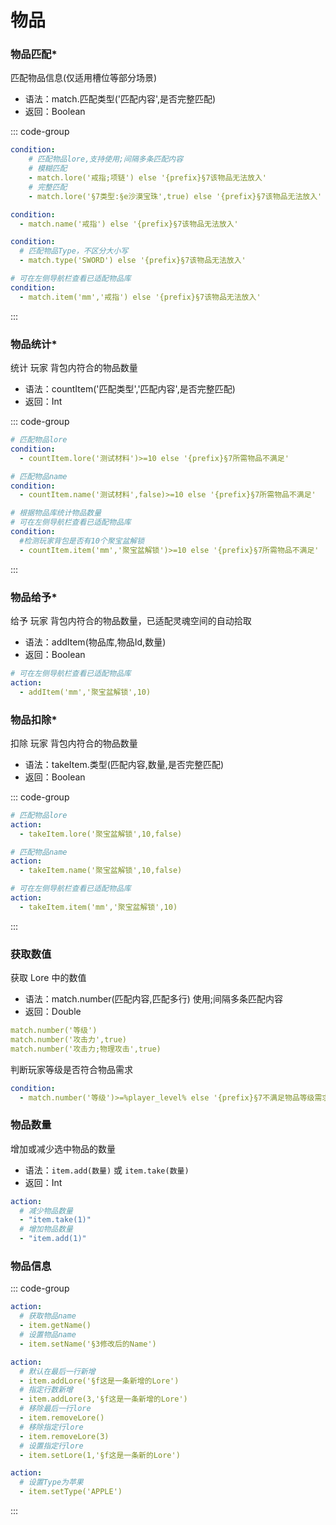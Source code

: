 # 物品

### 物品匹配*

匹配物品信息(仅适用槽位等部分场景)

- 语法：match.匹配类型('匹配内容',是否完整匹配)
- 返回：Boolean

::: code-group

```yaml [lore]
condition:
    # 匹配物品lore,支持使用;间隔多条匹配内容
    # 模糊匹配
    - match.lore('戒指;项链') else '{prefix}§7该物品无法放入'
    # 完整匹配
    - match.lore('§7类型:§e沙漠宝珠',true) else '{prefix}§7该物品无法放入'
```

```yaml [name]
condition:
  - match.name('戒指') else '{prefix}§7该物品无法放入'
```

```yaml [type]
condition:
  # 匹配物品Type，不区分大小写
  - match.type('SWORD') else '{prefix}§7该物品无法放入'
```

```yaml [物品库]
# 可在左侧导航栏查看已适配物品库
condition:
  - match.item('mm','戒指') else '{prefix}§7该物品无法放入'
```
:::



### 物品统计*

统计 玩家 背包内符合的物品数量

- 语法：countItem('匹配类型','匹配内容',是否完整匹配)
- 返回：Int

::: code-group

```yaml [lore]
# 匹配物品lore
condition:
  - countItem.lore('测试材料')>=10 else '{prefix}§7所需物品不满足'
```

```yaml [name]
# 匹配物品name
condition:
  - countItem.name('测试材料',false)>=10 else '{prefix}§7所需物品不满足'
```

```yaml [物品库]
# 根据物品库统计物品数量
# 可在左侧导航栏查看已适配物品库
condition:
  #检测玩家背包是否有10个聚宝盆解锁
  - countItem.item('mm','聚宝盆解锁')>=10 else '{prefix}§7所需物品不满足'
```
:::

### 物品给予*

给予 玩家 背包内符合的物品数量，已适配灵魂空间的自动拾取

- 语法：addItem(物品库,物品Id,数量)
- 返回：Boolean

```yaml
# 可在左侧导航栏查看已适配物品库
action:
  - addItem('mm','聚宝盆解锁',10)
```

### 物品扣除*

扣除 玩家 背包内符合的物品数量

- 语法：takeItem.类型(匹配内容,数量,是否完整匹配)
- 返回：Boolean

::: code-group

```yaml [lore]
# 匹配物品lore
action:
  - takeItem.lore('聚宝盆解锁',10,false)
```

```yaml [name]
# 匹配物品name
action:
  - takeItem.name('聚宝盆解锁',10,false)
```

```yaml [物品库]
# 可在左侧导航栏查看已适配物品库
action:
  - takeItem.item('mm','聚宝盆解锁',10)
```
:::


### 获取数值

获取 Lore 中的数值

- 语法：match.number(匹配内容,匹配多行) 使用;间隔多条匹配内容
- 返回：Double

```yaml
match.number('等级')
match.number('攻击力',true)
match.number('攻击力;物理攻击',true)
```

判断玩家等级是否符合物品需求

```yaml
condition:
  - match.number('等级')>=%player_level% else '{prefix}§7不满足物品等级需求'
```
### 物品数量

增加或减少选中物品的数量

- 语法：`item.add(数量)` 或 `item.take(数量)`
- 返回：Int

```yaml 
action:
  # 减少物品数量
  - "item.take(1)"
  # 增加物品数量
  - "item.add(1)"
```



### 物品信息

::: code-group

```yaml [name]
action:
  # 获取物品name
  - item.getName()
  # 设置物品name
  - item.setName('§3修改后的Name')
```

```yaml [lore]
action:
  # 默认在最后一行新增
  - item.addLore('§f这是一条新增的Lore')
  # 指定行数新增
  - item.addLore(3,'§f这是一条新增的Lore')
  # 移除最后一行lore
  - item.removeLore()
  # 移除指定行lore
  - item.removeLore(3)
  # 设置指定行lore
  - item.setLore(1,'§f这是一条新的Lore')
```

```yaml [type]
action:
  # 设置Type为苹果
  - item.setType('APPLE')
```
:::
